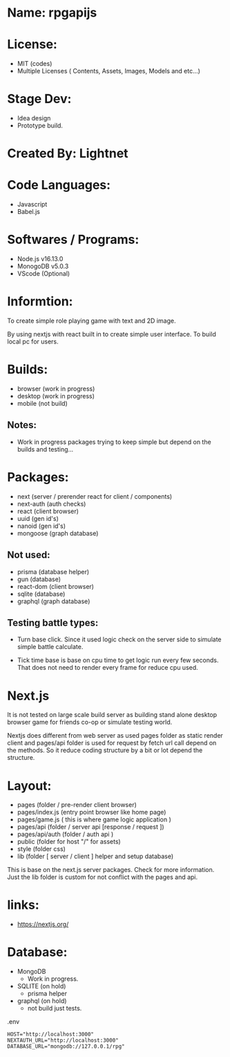 
# Name: rpgapijs

# License: 
- MIT (codes)
- Multiple Licenses ( Contents, Assets, Images, Models and etc...)

# Stage Dev:
- Idea design
- Prototype build.

# Created By: Lightnet

# Code Languages:
- Javascript
- Babel.js

# Softwares / Programs:
- Node.js v16.13.0
- MonogoDB v5.0.3
- VScode (Optional)

# Informtion:
  To create simple role playing game with text and 2D image.

  By using nextjs with react built in to create simple user interface. To build local pc for users.

# Builds:
- browser (work in progress)
- desktop (work in progress)
- mobile (not build)

## Notes:
- Work in progress packages trying to keep simple but depend on the builds and testing...

# Packages:
- next (server / prerender react for client / components)
- next-auth (auth checks)
- react (client browser)
- uuid (gen id's)
- nanoid (gen id's)
- mongoose (graph database)
## Not used:
- prisma (database helper)
- gun (database)
- react-dom (client browser)
- sqlite (database)
- graphql (graph database)

## Testing battle types:
- Turn base click. Since it used logic check on the server side to simulate simple battle calculate.

- Tick time base is base on cpu time to get logic run every few seconds. That does not need to render every frame for reduce cpu used.

# Next.js
It is not tested on large scale build server as building stand alone desktop browser game for friends co-op or simulate testing world.

Nextjs does different from web server as used pages folder as static render client and pages/api folder is used for request by fetch url call depend on the methods. So it reduce coding structure by a bit or lot depend the structure.

# Layout:
- pages (folder / pre-render client browser)
- pages/index.js (entry point browser like home page)
- pages/game.js ( this is where game logic application )
- pages/api (folder / server api [response / request ])
- pages/api/auth (folder / auth api )
- public (folder for host "/" for assets)
- style (folder css)
- lib (folder [ server / client ] helper and setup database)

This is base on the next.js server packages. Check for more information. Just the lib folder is custom for not conflict with the pages and api.

# links:
- https://nextjs.org/

# Database:
- MongoDB
  -  Work in progress.
- SQLITE (on hold)
  - prisma helper 
- graphql (on hold)
  - not build just tests.

.env
```
HOST="http://localhost:3000"
NEXTAUTH_URL="http://localhost:3000"
DATABASE_URL="mongodb://127.0.0.1/rpg"
```








